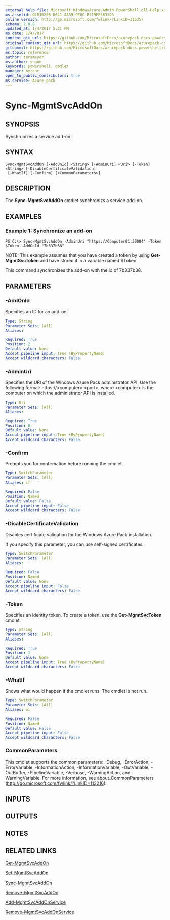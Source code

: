 ```yaml
---
external help file: Microsoft.WindowsAzure.Admin.PowerShell.dll-Help.xml
ms.assetid: 01D1B20B-B041-4A39-9E8C-B719EE6B33D5
online version: http://go.microsoft.com/fwlink/?LinkID=316357
schema: 2.0.0
updated_at: 1/4/2017 5:31 PM
ms.date: 1/4/2017
content_git_url: https://github.com/MicrosoftDocs/azurepack-docs-powershell/blob/live/AzurePack-cmdlets/Administration/v1.0/Sync-MgmtSvcAddOn.md
original_content_git_url: https://github.com/MicrosoftDocs/azurepack-docs-powershell/blob/live/AzurePack-cmdlets/Administration/v1.0/Sync-MgmtSvcAddOn.md
gitcommit: https://github.com/MicrosoftDocs/azurepack-docs-powershell/blob/93767eba34ad89edb3696359a7595e41769e0346/AzurePack-cmdlets/Administration/v1.0/Sync-MgmtSvcAddOn.md
ms.topic: reference
author: tarameyer
ms.author: sngun
keywords: powershell, cmdlet
manager: byronr
open_to_public_contributors: true
ms.service: Azure-pack
---
```


# Sync-MgmtSvcAddOn

## SYNOPSIS
Synchronizes a service add-on.

## SYNTAX

```
Sync-MgmtSvcAddOn [-AddOnId] <String> [-AdminUri] <Uri> [-Token] <String> [-DisableCertificateValidation]
 [-WhatIf] [-Confirm] [<CommonParameters>]
```

## DESCRIPTION
The **Sync-MgmtSvcAddOn** cmdlet synchronizs a service add-on.

## EXAMPLES

### Example 1: Synchronize an add-on
```
PS C:\> Sync-MgmtSvcAddOn -AdminUri "https://Computer01:30004" -Token $Token -AddOnId "7b337b38"
```

NOTE: This example assumes that you have created a token by using **Get-MgmtSvcToken** and have stored it in a variable named $Token.

This command synchronizes the add-on with the id of 7b337b38.

## PARAMETERS

### -AddOnId
Specifies an ID for an add-on.

```yaml
Type: String
Parameter Sets: (All)
Aliases: 

Required: True
Position: 2
Default value: None
Accept pipeline input: True (ByPropertyName)
Accept wildcard characters: False
```

### -AdminUri
Specifies the URI of the Windows Azure Pack administrator API.
Use the following format: https://\<computer\>:\<port\>, where \<computer\> is the computer on which the administrator API is installed.

```yaml
Type: Uri
Parameter Sets: (All)
Aliases: 

Required: True
Position: 0
Default value: None
Accept pipeline input: True (ByPropertyName)
Accept wildcard characters: False
```

### -Confirm
Prompts you for confirmation before running the cmdlet.

```yaml
Type: SwitchParameter
Parameter Sets: (All)
Aliases: cf

Required: False
Position: Named
Default value: False
Accept pipeline input: False
Accept wildcard characters: False
```

### -DisableCertificateValidation
Disables certificate validation for the Windows Azure Pack installation.

If you specify this parameter, you can use self-signed certificates.

```yaml
Type: SwitchParameter
Parameter Sets: (All)
Aliases: 

Required: False
Position: Named
Default value: None
Accept pipeline input: False
Accept wildcard characters: False
```

### -Token
Specifies an identity token.
To create a token, use the **Get-MgmtSvcToken** cmdlet.

```yaml
Type: String
Parameter Sets: (All)
Aliases: 

Required: True
Position: 1
Default value: None
Accept pipeline input: True (ByPropertyName)
Accept wildcard characters: False
```

### -WhatIf
Shows what would happen if the cmdlet runs.
The cmdlet is not run.

```yaml
Type: SwitchParameter
Parameter Sets: (All)
Aliases: wi

Required: False
Position: Named
Default value: False
Accept pipeline input: False
Accept wildcard characters: False
```

### CommonParameters
This cmdlet supports the common parameters: -Debug, -ErrorAction, -ErrorVariable, -InformationAction, -InformationVariable, -OutVariable, -OutBuffer, -PipelineVariable, -Verbose, -WarningAction, and -WarningVariable. For more information, see about_CommonParameters (http://go.microsoft.com/fwlink/?LinkID=113216).

## INPUTS

## OUTPUTS

## NOTES

## RELATED LINKS

[Get-MgmtSvcAddOn](xref:Administration/v1.0/Get-MgmtSvcAddOn.md)

[Set-MgmtSvcAddOn](xref:Administration/v1.0/Set-MgmtSvcAddOn.md)

[Sync-MgmtSvcAddOn](xref:Administration/v1.0/Sync-MgmtSvcAddOn.md)

[Remove-MgmtSvcAddOn](xref:Administration/v1.0/Remove-MgmtSvcAddOn.md)

[Add-MgmtSvcAddOnService](xref:Administration/v1.0/Add-MgmtSvcAddOnService.md)

[Remove-MgmtSvcAddOnService](xref:Administration/v1.0/Remove-MgmtSvcAddOnService.md)


